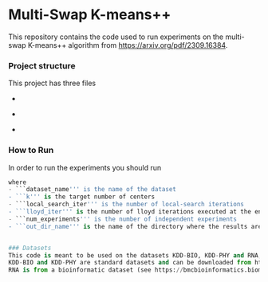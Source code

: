 # Multi-Swap K-means++
This repository contains the code used to run experiments on the multi-swap K-means++ algorithm from https://arxiv.org/pdf/2309.16384.

### Project structure
This project has three files

- ```multi_swap_kmpp.py''' contains the bulk of the code. There you can find the implementation of multi-swap k-means++ both with either greedy or vanilla (i.e., brute-force) removal rule
- ```main.py''' runs the experiments
- ```utilities.py''' contains utility functions to manage the datasets.

### How to Run
In order to run the experiments you should run
``` main.py dataset_name k local_search_iter lloyd_iter num_experiments out_dir_name'''
where 
- ```dataset_name''' is the name of the dataset
- ```k''' is the target number of centers
- ```local_search_iter''' is the number of local-search iterations
- ```lloyd_iter''' is the number of lloyd iterations executed at the end of the seeding phase
- ```num_experiments''' is the number of independent experiments
- ```out_dir_name''' is the name of the directory where the results are saved.


### Datasets
This code is meant to be used on the datasets KDD-BIO, KDD-PHY and RNA, as described in https://arxiv.org/pdf/2309.16384.
KDD-BIO and KDD-PHY are standard datasets and can be downloaded from https://www.kdd.org/kdd-cup/view/kdd-cup-2004/Data.
RNA is from a bioinformatic dataset (see https://bmcbioinformatics.biomedcentral.com/articles/10.1186/1471-2105-7-173#additional-information) and can be downloaded from https://www.openml.org/search?type=data&status=active&id=351.